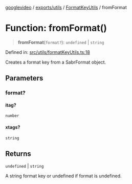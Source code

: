 [googlevideo](../../../../../README.md) / [exports/utils](../../../README.md) / [FormatKeyUtils](../README.md) / fromFormat

# Function: fromFormat()

> **fromFormat**(`format?`): `undefined` \| `string`

Defined in: [src/utils/formatKeyUtils.ts:18](https://github.com/LuanRT/googlevideo/blob/d9eb9db82e3516a9a277a77a3d25342e9c5bf127/src/utils/formatKeyUtils.ts#L18)

Creates a format key from a SabrFormat object.

## Parameters

### format?

#### itag?

`number`

#### xtags?

`string`

## Returns

`undefined` \| `string`

A string format key or undefined if format is undefined.

